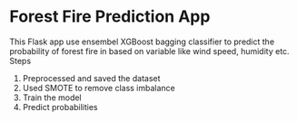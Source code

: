 # Forest Fire Prediction App
This Flask app use ensembel XGBoost bagging classifier to predict the probability of forest fire in 
based on variable like wind speed, humidity etc. 
Steps
1. Preprocessed and saved the dataset
3. Used SMOTE to remove class imbalance
4. Train the model
5. Predict probabilities

